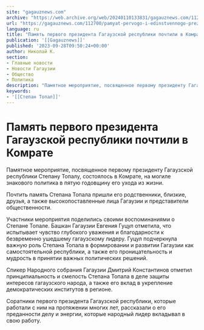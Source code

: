 ```yaml
---
site: "gagauznews.com"
archive: "https://web.archive.org/web/20240110133831/gagauznews.com/112700/pamyat-pervogo-i-edinstvennogo-prezidenta-gagauzskoj-respubliki-pochtili-v-komrate.html"
url: "https://gagauznews.com/112700/pamyat-pervogo-i-edinstvennogo-prezidenta-gagauzskoj-respubliki-pochtili-v-komrate.html"
language: ru
title: "Память первого президента Гагаузской республики почтили в Комрате"
publication: '[[Gagauznews]]'
published: '2023-09-28T09:50:24+00:00'
author: Николай К.
section:
- Главные новости
- Новости Гагаузии
- Общество
- Политика
description: "Памятное мероприятие, посвященное первому президенту Гагаузской республики Степану Топалу, состоялось в Комрате, на могиле знакового политика в пятую годовщину его ухода из жизни. Почтить память Степана Топала пришли его родственники, близкие, друзья, а также высокопоставленные лица Гагаузии и представители общественности. Участники мероприятия поделились своими воспоминаниями о Степане Топале. Башкан Гагаузии Евгения Гуцул отметила, что испытывает чувство глубокого уважения и благодарности к безвременно ушедшему гагаузскому лидеру. Гуцул подчеркнула важную роль Степана Топала в формировании и развитии Гагаузии как самостоятельной республики, а также его проницательность и мудрость в принятии важных политических решений. Спикер Народного собрания Гагаузии Дмитрий Константинов отметил принципиальность и смелость […]"
keywords:
- '[[Степан Топал]]'
---
```


# Память первого президента Гагаузской республики почтили в Комрате

Памятное мероприятие, посвященное первому президенту Гагаузской республики Степану Топалу, состоялось в Комрате, на могиле знакового политика в пятую годовщину его ухода из жизни.

Почтить память Степана Топала пришли его родственники, близкие, друзья, а также высокопоставленные лица Гагаузии и представители общественности.

Участники мероприятия поделились своими воспоминаниями о Степане Топале. Башкан Гагаузии Евгения Гуцул отметила, что испытывает чувство глубокого уважения и благодарности к безвременно ушедшему гагаузскому лидеру. Гуцул подчеркнула важную роль Степана Топала в формировании и развитии Гагаузии как самостоятельной республики, а также его проницательность и мудрость в принятии важных политических решений.

Спикер Народного собрания Гагаузии Дмитрий Константинов отметил принципиальность и смелость Степана Топала в деле защиты интересов гагаузского народа, а также его вклад в укрепление демократических институтов в регионе.

Соратники первого президента Гагаузской республики, которые работали с ним на протяжении многих лет, рассказали о его преданности делу и энергии, которые народный лидер вкладывал в свою работу.
